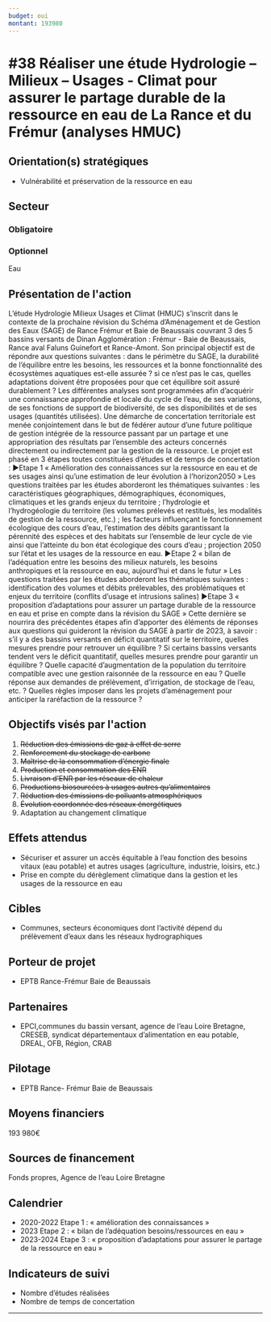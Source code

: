 ```yaml
---
budget: oui
montant: 193980
---
```


# #38 Réaliser une étude Hydrologie – Milieux – Usages - Climat pour assurer le partage durable de la ressource en eau de La Rance et du Frémur (analyses HMUC)

## Orientation(s) stratégiques

- Vulnérabilité et préservation de la ressource en eau

## Secteur
### Obligatoire



### Optionnel

Eau

## Présentation de l'action

L’étude Hydrologie Milieux Usages et Climat (HMUC) s’inscrit dans le contexte de la prochaine révision du Schéma d’Aménagement et de Gestion des Eaux (SAGE) de Rance Frémur et Baie de Beaussais couvrant 3 des 5 bassins versants de Dinan Agglomération : Frémur - Baie de Beaussais, Rance aval Faluns Guinefort et Rance-Amont. Son principal objectif est de répondre aux questions suivantes : dans le périmètre du SAGE, la durabilité de l’équilibre entre les besoins, les ressources et la bonne fonctionnalité des écosystèmes aquatiques est-elle assurée ? si ce n’est pas le cas, quelles adaptations doivent être proposées pour que cet équilibre soit assuré durablement ?
Les différentes analyses sont programmées afin d’acquérir une connaissance approfondie et locale du cycle de l’eau, de ses variations, de ses fonctions de support de biodiversité, de ses disponibilités et de ses usages (quantités utilisées). Une démarche de concertation territoriale est menée conjointement dans le but de fédérer autour d’une future politique de gestion intégrée de la ressource passant par un partage et une appropriation des résultats par l’ensemble des acteurs concernés directement ou indirectement par la gestion de la ressource.
Le projet est phasé en 3 étapes toutes constituées d’études et de temps de concertation : ►Etape 1 « Amélioration des connaissances sur la ressource en eau et de ses usages ainsi
qu’une estimation de leur évolution à l’horizon2050 »
Les questions traitées par les études aborderont les thématiques suivantes : les caractéristiques géographiques, démographiques, économiques, climatiques et les grands enjeux du territoire ; l’hydrologie et l’hydrogéologie du territoire (les volumes prélevés et restitués, les modalités de gestion de la ressource, etc.) ; les facteurs influençant le fonctionnement écologique des cours d’eau, l’estimation des débits garantissant la pérennité des espèces et des habitats sur l’ensemble de leur cycle de vie ainsi que l’atteinte du bon état écologique des cours d’eau ; projection 2050 sur l’état et les usages de la ressource en eau.
►Etape 2 « bilan de l’adéquation entre les besoins des milieux naturels, les besoins anthropiques et la ressource en eau, aujourd’hui et dans le futur »
Les questions traitées par les études aborderont les thématiques suivantes : identification des volumes et débits prélevables, des problématiques et enjeux du territoire (conflits d’usage et intrusions salines)
►Etape 3 « proposition d’adaptations pour assurer un partage durable de la ressource en eau et prise en compte dans la révision du SAGE »
Cette dernière se nourrira des précédentes étapes afin d’apporter des éléments de réponses aux questions qui guideront la révision du SAGE à partir de 2023, à savoir : s’il y a des bassins versants en déficit quantitatif sur le territoire, quelles mesures prendre pour retrouver un équilibre ? Si certains bassins versants tendent vers le déficit quantitatif, quelles mesures prendre pour garantir un équilibre ? Quelle capacité d’augmentation de la population du territoire compatible avec une gestion raisonnée de la ressource en eau ? Quelle réponse aux demandes de prélèvement, d’irrigation, de stockage de l’eau, etc. ? Quelles règles imposer dans les projets d’aménagement pour anticiper la raréfaction de la ressource ?

## Objectifs visés par l'action

1. ~~Réduction des émissions de gaz à effet de serre~~
2. ~~Renforcement du stockage de carbone~~
3. ~~Maîtrise de la consommation d’énergie finale~~
4. ~~Production et consommation des ENR~~
5. ~~Livraison d’ENR par les réseaux de chaleur~~
6. ~~Productions biosourcées à usages autres qu’alimentaires~~
7. ~~Réduction des émissions de polluants atmosphériques~~
8. ~~Évolution coordonnée des réseaux énergétiques~~
9. Adaptation au changement climatique

## Effets attendus

- Sécuriser et assurer un accès équitable à l’eau fonction des besoins vitaux (eau potable) et autres usages (agriculture, industrie, loisirs, etc.)
- Prise en compte du dérèglement climatique dans la gestion et les usages de la ressource en eau

## Cibles

- Communes, secteurs économiques dont l’activité dépend du prélèvement d’eaux dans les réseaux hydrographiques

## Porteur de projet

- EPTB Rance-Frémur Baie de Beaussais

## Partenaires

- EPCI,communes du bassin versant, agence de l’eau Loire Bretagne, CRESEB, syndicat départementaux d’alimentation en eau potable, DREAL, OFB, Région, CRAB

## Pilotage

- EPTB Rance- Frémur Baie de Beaussais

## Moyens financiers

193 980€

## Sources de financement

Fonds propres, Agence de l’eau Loire Bretagne

## Calendrier

- 2020-2022 Etape 1 : « amélioration des connaissances »
- 2023 Etape 2 : « bilan de l’adéquation besoins/ressources en eau »
- 2023-2024 Etape 3 : « proposition d’adaptations pour assurer le partage de la ressource en eau »

## Indicateurs de suivi

- Nombre d’études réalisées
- Nombre de temps de concertation

---
